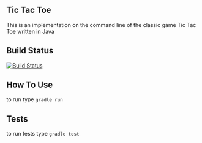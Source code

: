 ## Tic Tac Toe
This is an implementation on the command line of the classic game Tic Tac Toe written in Java
## Build Status
[![Build Status](https://travis-ci.com/solidlikeplato/tic-tac-toe-java.svg?branch=master)](https://travis-ci.com/solidlikeplato/tic-tac-toe-java)
## How To Use
to run type `gradle run`
## Tests
to run tests type `gradle test`